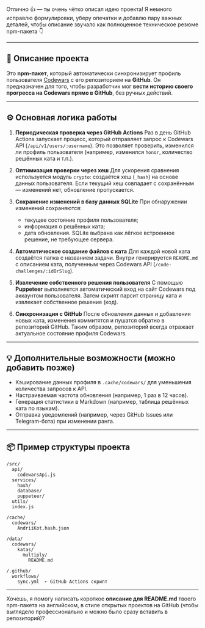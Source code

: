 Отлично 👍 — ты очень чётко описал идею проекта!
Я немного исправлю формулировки, уберу опечатки и добавлю пару важных деталей, чтобы описание звучало как полноценное техническое резюме npm-пакета 👇

---

## 🧩 Описание проекта

Это **npm-пакет**, который автоматически синхронизирует профиль пользователя [Codewars](https://www.codewars.com) с его репозиторием на **GitHub**.
Он предназначен для того, чтобы разработчик мог **вести историю своего прогресса на Codewars прямо в GitHub**, без ручных действий.

---

## ⚙️ Основная логика работы

1. **Периодическая проверка через GitHub Actions**
   Раз в день GitHub Actions запускает процесс, который отправляет запрос к Codewars API (`/api/v1/users/:username`).
   Это позволяет проверить, изменился ли профиль пользователя (например, изменился `honor`, количество решённых ката и т.п.).

2. **Оптимизация проверки через хеш**
   Для ускорения сравнения используется модуль `crypto`:
   создаётся хеш (`_hash`) на основе данных пользователя.
   Если текущий хеш совпадает с сохранённым — изменений нет, обновление пропускается.

3. **Сохранение изменений в базу данных SQLite**
   При обнаружении изменений сохраняются:

   * текущее состояние профиля пользователя;
   * информация о решённых ката;
   * дата обновления.
     SQLite выбрана как лёгкое встроенное решение, не требующее сервера.

4. **Автоматическое создание файлов с ката**
   Для каждой новой ката создаётся папка с названием задачи.
   Внутри генерируется `README.md` с описанием ката, полученным через Codewars API (`/code-challenges/:idOrSlug`).

5. **Извлечение собственного решения пользователя**
   С помощью **Puppeteer** выполняется автоматический вход на сайт Codewars под аккаунтом пользователя.
   Затем скрипт парсит страницу ката и извлекает собственное решение (код).

6. **Синхронизация с GitHub**
   После обновления данных и добавления новых ката, изменения коммитятся и пушатся обратно в репозиторий GitHub.
   Таким образом, репозиторий всегда отражает актуальное состояние профиля Codewars.

---

## 💡 Дополнительные возможности (можно добавить позже)

* Кэширование данных профиля в `.cache/codewars/` для уменьшения количества запросов к API.
* Настраиваемая частота обновления (например, 1 раз в 12 часов).
* Генерация статистики в Markdown (например, таблица решённых ката по языкам).
* Отправка уведомлений (например, через GitHub Issues или Telegram-бота) при изменении ранга.

---

## 📦 Пример структуры проекта

```
/src/
  api/
    codewarsApi.js
  services/
    hash/
    database/
    puppeteer/
  utils/
  index.js

/cache/
  codewars/
    AndriiKot.hash.json

/data/
  codewars/
    katas/
      multiply/
        README.md

/.github/
  workflows/
    sync.yml  ← GitHub Actions скрипт
```

---

Хочешь, я помогу написать короткое **описание для README.md** твоего npm-пакета на английском, в стиле открытых проектов на GitHub (чтобы выглядело профессионально и можно было сразу вставить в репозиторий)?
